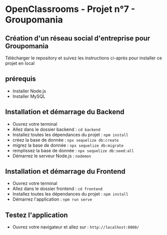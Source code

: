 # OpenClassrooms - Projet n°7 - Groupomania

## Création d'un réseau social d'entreprise pour Groupomania

Télécharger le repository et suivez les instructions ci-après pour installer ce projet en local

## prérequis

* Installer Node.js
* Installer MySQL

## Installation et démarrage du Backend

* Ouvrez votre terminal
* Allez dans le dossier backend : `cd backend` 
* Installez toutes les dépendances du projet : `npm install`
* créez la base de donnée : `npx sequelize db:create`
* migrez la base de donnée : `npx sequelize db:migrate`
* remplissez la base de donnée : `npx sequelize db:seed:all`
* Démarrez le serveur Node.js : `nodemon`

## Installation et démarrage du Frontend

* Ouvrez votre terminal
* Allez dans le dossier frontend : `cd frontend` 
* Installez toutes les dépendances du projet : `npm install`
* Démarrez l'application : `npm run serve`

## Testez l'application
* Ouvrez votre navigateur et allez sur : `http://localhost:8080/`





